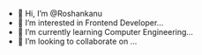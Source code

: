 - 👋 Hi, I’m @Roshankanu
- 👀 I’m interested in Frontend Developer...
- 🌱 I’m currently learning Computer Engineering...
- 💞️ I’m looking to collaborate on ...


<!---
Roshankanu/Roshankanu is a ✨ special ✨ repository because its `README.md` (this file) appears on your GitHub profile.
You can click the Preview link to take a look at your changes.
--->
